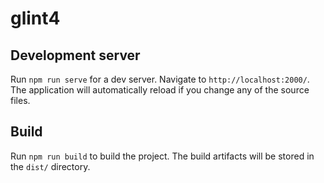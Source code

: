 # glint4

## Development server

Run `npm run serve` for a dev server. Navigate to `http://localhost:2000/`. The application will automatically reload if you change any of the source files.

## Build

Run `npm run build` to build the project. The build artifacts will be stored in the `dist/` directory.
